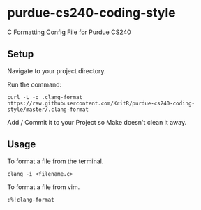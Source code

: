 # purdue-cs240-coding-style
C Formatting Config File for Purdue CS240

## Setup

Navigate to your project directory.

Run the command:

`curl -L -o .clang-format https://raw.githubusercontent.com/KritR/purdue-cs240-coding-style/master/.clang-format`

Add / Commit it to your Project so Make doesn't clean it away.

## Usage

To format a file from the terminal.

`clang -i <filename.c>`

To format a file from vim.

`:%!clang-format`
